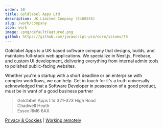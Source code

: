 ```yaml
---
order: 10
title: Goldlabel Apps Ltd
description: UK Limited Company (5460545)
slug: /work/company
icon: work
image: /png/defaultFeatured.png
github: https://github.com/javascript-pro/core/issues/76
---
```


Goldlabel Apps is a UK-based software company that designs, builds, and maintains full-stack web applications. We specialize in Next.js, Firebase, and custom UI development, delivering everything from internal admin tools to polished public-facing websites.

Whether you're a startup with a short deadline or an enterprise with complex workflows, we can help. Get in touch for it's a truth universally acknowledged that a Software Developer in possession of a good product, must be in want of a good business partner

> Goldlabel Apps Ltd
> 321-323 High Road  
> Chadwell Heath  
> Essex RM6 6AX

[Privacy & Cookies](/work/company/privacy-cookies) | [Working remotely](/work/company/remote-working)
